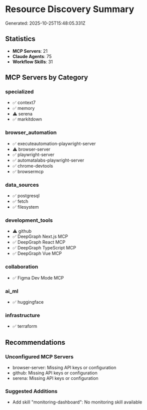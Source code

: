 # Resource Discovery Summary

Generated: 2025-10-25T15:48:05.331Z

## Statistics

- **MCP Servers**: 21
- **Claude Agents**: 75
- **Workflow Skills**: 31

## MCP Servers by Category

### specialized
- ✅ context7
- ✅ memory
- ⚠️ serena
- ✅ markitdown

### browser_automation
- ✅ executeautomation-playwright-server
- ⚠️ browser-server
- ✅ playwright-server
- ✅ automatalabs-playwright-server
- ✅ chrome-devtools
- ✅ browsermcp

### data_sources
- ✅ postgresql
- ✅ fetch
- ✅ filesystem

### development_tools
- ⚠️ github
- ✅ DeepGraph Next.js MCP
- ✅ DeepGraph React MCP
- ✅ DeepGraph TypeScript MCP
- ✅ DeepGraph Vue MCP

### collaboration
- ✅ Figma Dev Mode MCP

### ai_ml
- ✅ huggingface

### infrastructure
- ✅ terraform

## Recommendations

### Unconfigured MCP Servers
- browser-server: Missing API keys or configuration
- github: Missing API keys or configuration
- serena: Missing API keys or configuration

### Suggested Additions
- Add skill "monitoring-dashboard": No monitoring skill available

